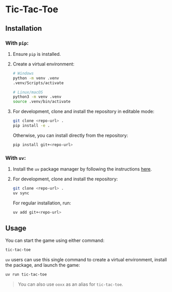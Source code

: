 # Tic-Tac-Toe

## Installation

### With `pip`:

1. Ensure `pip` is installed.

2. Create a virtual environment:

    ```sh
    # Windows
    python -m venv .venv
    .venv/Scripts/activate
    ```

    ```sh
    # Linux/macOS
    python3 -m venv .venv
    source .venv/bin/activate
    ```

3. For development, clone and install the repository in editable mode:

    ```sh
    git clone <repo-url> .
    pip install -e .
    ```

    Otherwise, you can install directly from the repository:

    ```sh
    pip install git+<repo-url>
    ```

### With `uv`:

1. Install the `uv` package manager by following the instructions [here](https://docs.astral.sh/uv/getting-started/installation/).

2. For development, clone and install the repository:

    ```sh
    git clone <repo-url> .
    uv sync
    ```

    For regular installation, run:

    ```sh
    uv add git+<repo-url>
    ```

## Usage

You can start the game using either command:

```sh
tic-tac-toe
```

`uv` users can use this single command to create a virtual environment, install the package, and launch the game:

```sh
uv run tic-tac-toe
```

> You can also use `ooxx` as an alias for `tic-tac-toe`.
